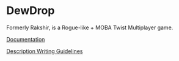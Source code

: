 # DewDrop
Formerly Rakshir, is a Rogue-like + MOBA Twist Multiplayer game.

[Documentation](Documentation.md)

[Description Writing Guidelines](DescriptionWritingGuide.md)
